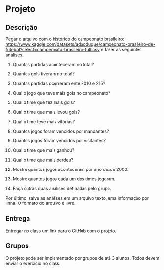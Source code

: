 # Projeto

## Descrição

Pegar o arquivo com o histórico do campeonato brasileiro: https://www.kaggle.com/datasets/adaoduque/campeonato-brasileiro-de-futebol?select=campeonato-brasileiro-full.csv e fazer as seguintes análises:

1) Quantas partidas aconteceram no total?
2) Quantos gols tiveram no total?
3) Quantas partidas ocorreram ente 2010 e 215?
4) Qual o jogo que teve mais gols no campeonato?
5) Qual o time que fez mais gols?
6) Qual o time que mais levou gols?
7) Qual o time teve mais vitórias?
8) Quantos jogos foram vencidos por mandantes?
9) Quantos jogos foram vencidos por visitantes?
10) Qual o time que mais ganhou?
11) Qual o time que mais perdeu?
12) Mostre quantos jogos aconteceram por ano desde 2003.
13) Mostre quantos jogos cada um dos times jogaram.

14) Faça outras duas análises definadas pelo grupo.

Por último, salve as análises em um arquivo texto, uma informação por linha. O formato do arquivo é livre.

## Entrega

Entregar no class um link para o GitHub com o projeto.

## Grupos

O projeto pode ser implementado por grupos de até 3 alunos. Todos devem enviar o exercício no class.
